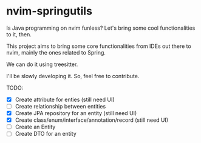 # nvim-springutils
Is Java programming on nvim funless? Let's bring some cool functionalities to it, then.

This project aims to bring some core functionalities from IDEs out there to nvim, mainly the ones related to Spring.

We can do it using treesitter.

I'll be slowly developing it. So, feel free to contribute.

TODO:
- [x] Create attribute for enties (still need UI)
- [ ] Create relationship between entities
- [x] Create JPA repository for an entity (still need UI)
- [x] Create class/enum/interface/annotation/record (still need UI)
- [ ] Create an Entity
- [ ] Create DTO for an entity 

